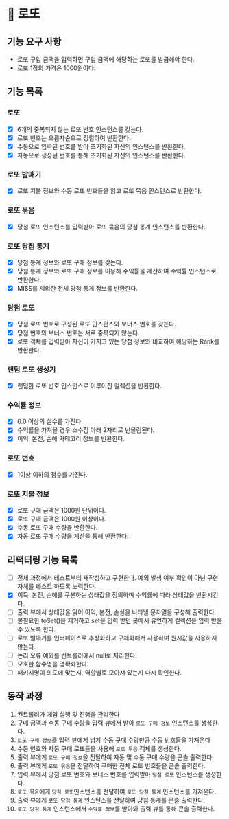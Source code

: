 # 🚀 로또

## 기능 요구 사항
- 로또 구입 금액을 입력하면 구입 금액에 해당하는 로또를 발급해야 한다.
- 로또 1장의 가격은 1000원이다.

## 기능 목록
### 로또
- [x] 6개의 중복되지 않는 로또 번호 인스턴스를 갖는다.
- [x] 로또 번호는 오름차순으로 정렬하여 반환한다.
- [x] 수동으로 입력된 번호를 받아 초기화된 자신의 인스턴스를 반환한다.
- [x] 자동으로 생성된 번호를 통해 초기화된 자신의 인스턴스를 반환한다.

### 로또 발매기
- [x] 로또 지불 정보와 수동 로또 번호들을 읽고 로또 묶음 인스턴스로 반환한다.

### 로또 묶음
- [x] 당첨 로또 인스턴스를 입력받아 로또 묶음의 당첨 통계 인스턴스를 반환한다.

### 로또 당첨 통계
- [x] 당첨 통계 정보와 로또 구매 정보를 갖는다.
- [x] 당첨 통계 정보와 로또 구매 정보를 이용해 수익률을 계산하여 수익률 인스턴스로 반환한다.
- [x] MISS를 제외한 전체 당첨 통계 정보를 반환한다.

### 당첨 로또
- [x] 당첨 로또 번호로 구성된 로또 인스턴스와 보너스 번호를 갖는다.
- [x] 당첨 번호와 보너스 번호는 서로 중복되지 않는다.
- [x] 로또 객체를 입력받아 자신이 가지고 있는 당첨 정보와 비교하여 해당하는 Rank를 반환한다.

### 랜덤 로또 생성기
- [x] 랜덤한 로또 번호 인스턴스로 이루어진 컬렉션을 반환한다.

### 수익률 정보
- [x] 0.0 이상의 실수를 가진다.
- [x] 수익률을 가져올 경우 소수점 아래 2자리로 반올림된다.
- [x] 이익, 본전, 손해 카테고리 정보를 반환한다.

### 로또 번호
- [x] 1이상 이하의 정수를 가진다.

### 로또 지불 정보
- [x] 로또 구매 금액은 1000원 단위이다.
- [x] 로또 구매 금액은 1000원 이상이다.
- [x] 수동 로또 구매 수량을 반환한다.
- [x] 자동 로또 구매 수량을 계산을 통해 반환한다.

## 리팩터링 기능 목록
- [ ] 전체 과정에서 테스트부터 재작성하고 구현한다. 예외 발생 여부 확인이 아닌 구현 자체를 테스트 하도록 노력한다.
- [x] 이득, 본전, 손해를 구분하는 상태값을 정의하며 수익률에 따라 상태값을 반환시킨다.
- [ ] 출력 뷰에서 상태값을 읽어 이익, 본전, 손실을 나타낼 문자열을 구성해 출력한다.
- [ ] 불필요한 toSet()을 제거하고 set을 입력 받던 곳에서 유연하게 컬렉션을 입력 받을 수 있도록 한다.
- [ ] 로또 발매기를 인터페이스로 추상화하고 구체화해서 사용하며 원시값을 사용하지 않는다.
- [ ] 논리 오류 예외를 컨트롤러에서 null로 처리한다.
- [ ] 모호한 함수명을 명확화한다.
- [ ] 패키지명이 의도에 맞는지, 역할별로 모아져 있는지 다시 확인한다.

## 동작 과정
1. 컨트롤러가 게임 실행 및 진행을 관리한다
2. 구매 금액과 수동 구매 수량을 입력 뷰에서 받아 `로또 구매 정보` 인스턴스를 생성한다.
3. `로또 구매 정보`를 입력 뷰에게 넘겨 수동 구매 수량만큼 수동 번호들을 가져온다
4. 수동 번호와 자동 구매 로또들을 사용해 `로또 묶음` 객체를 생성한다.
5. 출력 뷰에게 `로또 구매 정보`을 전달하여 자동 및 수동 구매 수량을 콘솔 출력한다.
6. 출력 뷰에게 `로또 묶음`을 전달하여 구매한 전체 로또 번호들을 콘솔 출력한다.
7. 입력 뷰에서 당첨 로또 번호와 보너스 번호를 입력받아 `당첨 로또` 인스턴스를 생성한다.
8. `로또 묶음`에게 `당첨 로또`인스턴스를 전달하여 `로또 당첨 통계` 인스턴스를 가져온다.
9. 출력 뷰에게 `로또 당첨 통계` 인스턴스를 전달하여 당첨 통계를 콘솔 출력한다.
10. `로또 당첨 통계` 인스턴스에서 `수익률 정보`를 받아와 출력 뷰를 통해 콘솔 출력한다.

